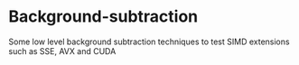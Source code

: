 Background-subtraction
======================

Some low level background subtraction techniques to test SIMD extensions such as SSE, AVX and CUDA
